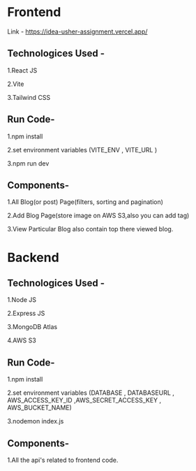 # Frontend

Link - https://idea-usher-assignment.vercel.app/

## Technologices Used -
   1.React JS
   
   2.Vite
   
   3.Tailwind CSS

## Run Code-
  1.npm install
  
  2.set environment variables (VITE_ENV , VITE_URL )
  
  3.npm run dev

## Components-
  1.All Blog(or post) Page(filters, sorting and pagination)
  
  2.Add Blog Page(store image on AWS S3,also you can add tag)
  
  3.View Particular Blog also contain top there viewed blog.
  

# Backend

## Technologices Used -
   1.Node JS
   
   2.Express JS
   
   3.MongoDB Atlas
   
   4.AWS S3
   
## Run Code-
  1.npm install
  
  2.set environment variables (DATABASE , DATABASEURL , AWS_ACCESS_KEY_ID  ,AWS_SECRET_ACCESS_KEY , AWS_BUCKET_NAME)
  
  3.nodemon index.js

## Components-
  1.All the api's related to frontend code.
  
